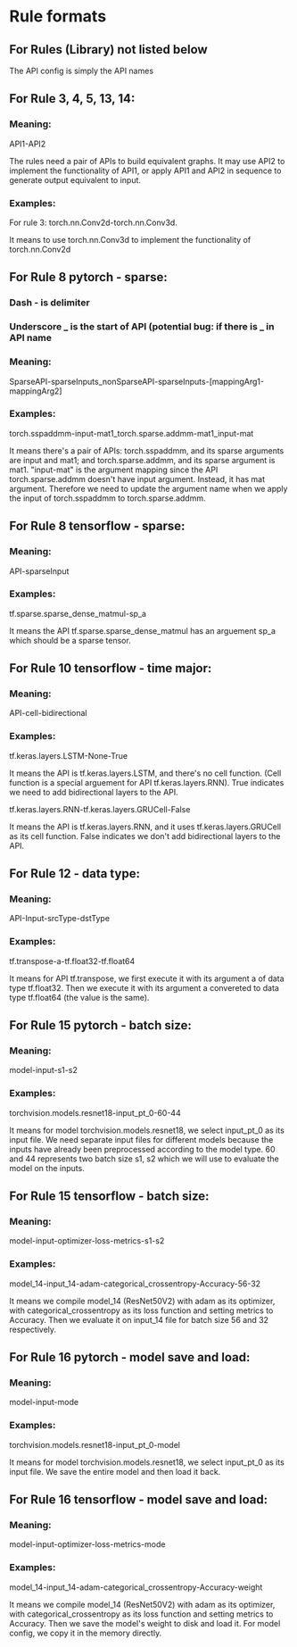 # Rule formats

## For Rules (Library) not listed below

The API config is simply the API names

## For Rule 3, 4, 5, 13, 14:

### Meaning:

API1-API2

The rules need a pair of APIs to build equivalent graphs. It may use API2 to implement the functionality of API1, or apply API1 and API2 in sequence to generate output equivalent to input.

### Examples:

For rule 3: torch.nn.Conv2d-torch.nn.Conv3d.

It means to use torch.nn.Conv3d to implement the functionality of torch.nn.Conv2d

## For Rule 8 pytorch - sparse:

### Dash - is delimiter 

### Underscore _ is the start of API (potential bug: if there is _ in API name

### Meaning: 

SparseAPI-sparseInputs_nonSparseAPI-sparseInputs-[mappingArg1-mappingArg2]

### Examples:

torch.sspaddmm-input-mat1_torch.sparse.addmm-mat1_input-mat

It means there's a pair of APIs: torch.sspaddmm, and its sparse arguments are input and mat1; and torch.sparse.addmm, and its sparse argument is mat1. "input-mat" is the argument mapping since the API torch.sparse.addmm doesn't have input argument. Instead, it has mat argument. Therefore we need to update the argument name when we apply the input of torch.sspaddmm to torch.sparse.addmm.

## For Rule 8 tensorflow - sparse:

### Meaning: 

API-sparseInput

### Examples:

tf.sparse.sparse_dense_matmul-sp_a

It means the API tf.sparse.sparse_dense_matmul has an arguement sp_a which should be a sparse tensor.

## For Rule 10 tensorflow - time major:

### Meaning: 

API-cell-bidirectional

### Examples:

tf.keras.layers.LSTM-None-True

It means the API is tf.keras.layers.LSTM, and there's no cell function. (Cell function is a special arguement for API tf.keras.layers.RNN). True indicates we need to add bidirectional layers to the API.

tf.keras.layers.RNN-tf.keras.layers.GRUCell-False

It means the API is tf.keras.layers.RNN, and it uses tf.keras.layers.GRUCell as its cell function. False indicates we don't add bidirectional layers to the API.

## For Rule 12 - data type:

### Meaning: 

API-Input-srcType-dstType

### Examples:

tf.transpose-a-tf.float32-tf.float64

It means for API tf.transpose, we first execute it with its argument a of data type tf.float32. Then we execute it with its argument a convereted to data type tf.float64 (the value is the same).

## For Rule 15 pytorch - batch size:

### Meaning: 

model-input-s1-s2

### Examples:

torchvision.models.resnet18-input_pt_0-60-44

It means for model torchvision.models.resnet18, we select input_pt_0 as its input file. We need separate input files for different models because the inputs have already been preprocessed according to the model type. 60 and 44 represents two batch size s1, s2 which we will use to evaluate the model on the inputs.

## For Rule 15 tensorflow - batch size:

### Meaning: 

model-input-optimizer-loss-metrics-s1-s2

### Examples:

model_14-input_14-adam-categorical_crossentropy-Accuracy-56-32

It means we compile model_14 (ResNet50V2) with adam as its optimizer, with categorical_crossentropy as its loss function and setting metrics to Accuracy. Then we evaluate it on input_14 file for batch size 56 and 32 respectively.

## For Rule 16 pytorch - model save and load:

### Meaning: 

model-input-mode

### Examples:

torchvision.models.resnet18-input_pt_0-model

It means for model torchvision.models.resnet18, we select input_pt_0 as its input file. We save the entire model and then load it back.

## For Rule 16 tensorflow - model save and load:

### Meaning: 

model-input-optimizer-loss-metrics-mode

### Examples:

model_14-input_14-adam-categorical_crossentropy-Accuracy-weight

It means we compile model_14 (ResNet50V2) with adam as its optimizer, with categorical_crossentropy as its loss function and setting metrics to Accuracy. Then we save the model's weight to disk and load it. For model config, we copy it in the memory directly. 